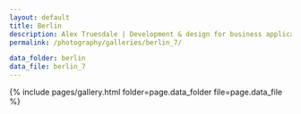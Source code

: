 ```yaml
---
layout: default
title: Berlin
description: Alex Truesdale | Development & design for business applications.. and photos on occasion.
permalink: /photography/galleries/berlin_7/

data_folder: berlin
data_file: berlin_7
---
```

{% include pages/gallery.html folder=page.data_folder file=page.data_file %}
